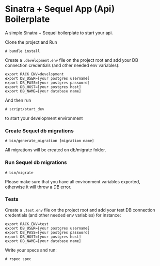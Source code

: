 # Sinatra + Sequel App (Api) Boilerplate

A simple Sinatra + Sequel boilerplate to start your api.

Clone the project and Run

```
# bundle install
```

Create a ```.development.env``` file on the project root and add your DB connection credentials (and other needed env variables):

```
export RACK_ENV=development
export DB_USER=[your postgres username]
export DB_PASS=[your postgres password]
export DB_HOST=[your postgres host]
export DB_NAME=[your database name]

```
And then run

```
# script/start_dev
```

to start your development environment

### Create Sequel db migrations

```
# bin/generate_migration [migration name]
```
All migrations will be created on db/migrate folder.

### Run Sequel db migrations

```
# bin/migrate
```
Please make sure that you have all environment variables exported, otherwise it will throw a DB error.

### Tests

Create a ```.test.env``` file on the project root and add your test DB connection credentials (and other needed env variables) for instance:

```
export RACK_ENV=test
export DB_USER=[your postgres username]
export DB_PASS=[your postgres password]
export DB_HOST=[your postgres host]
export DB_NAME=[your database name]

```

Write your specs and run:

``` # rspec spec ```